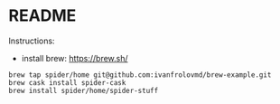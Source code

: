 # README #

Instructions:

* install brew: https://brew.sh/
```
brew tap spider/home git@github.com:ivanfrolovmd/brew-example.git
brew cask install spider-cask
brew install spider/home/spider-stuff
```
